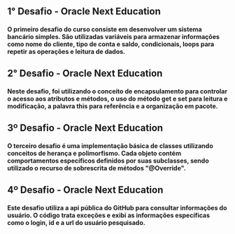 ## 1° Desafio - Oracle Next Education
#### O primeiro desafio do curso consiste em desenvolver um sistema bancário simples. São utilizadas variáveis para armazenar informações como nome do cliente, tipo de conta e saldo, condicionais, loops para repetir as operações e leitura de dados.

## 2° Desafio - Oracle Next Education
#### Neste desafio, foi utilizando o conceito de encapsulamento para controlar o acesso aos atributos e métodos, o uso do método get e set para leitura e modificação, a palavra this para referência e a organização em pacote.

## 3º Desafio - Oracle Next Education
#### O terceiro desafio é uma implementação básica de classes utilizando conceitos de herança e polimorfismo. Cada objeto contém comportamentos específicos definidos por suas subclasses, sendo utilizado o recurso de sobrescrita de métodos "@Override".

## 4º Desafio - Oracle Next Education
#### Este desafio utiliza a api pública do GitHub para consultar informações do usuário. O código trata exceções e exibi as informações específicas como o login, id e a url do usuário pesquisado.
